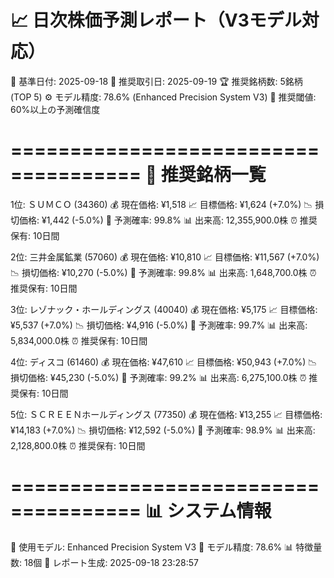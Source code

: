 📈 日次株価予測レポート（V3モデル対応）
=====================================

📅 基準日付: 2025-09-18
📅 推奨取引日: 2025-09-19
🏆 推奨銘柄数: 5銘柄 (TOP 5)
⚙️ モデル精度: 78.6% (Enhanced Precision System V3)
🎯 推奨閾値: 60%以上の予測確信度

=====================================
🎯 推奨銘柄一覧
=====================================

1位: ＳＵＭＣＯ (34360)
  💰 現在価格: ¥1,518
  📈 目標価格: ¥1,624 (+7.0%)
  📉 損切価格: ¥1,442 (-5.0%)
  🎯 予測確率: 99.8%
  📊 出来高: 12,355,900.0株
  ⏰ 推奨保有: 10日間

2位: 三井金属鉱業 (57060)
  💰 現在価格: ¥10,810
  📈 目標価格: ¥11,567 (+7.0%)
  📉 損切価格: ¥10,270 (-5.0%)
  🎯 予測確率: 99.8%
  📊 出来高: 1,648,700.0株
  ⏰ 推奨保有: 10日間

3位: レゾナック・ホールディングス (40040)
  💰 現在価格: ¥5,175
  📈 目標価格: ¥5,537 (+7.0%)
  📉 損切価格: ¥4,916 (-5.0%)
  🎯 予測確率: 99.7%
  📊 出来高: 5,834,000.0株
  ⏰ 推奨保有: 10日間

4位: ディスコ (61460)
  💰 現在価格: ¥47,610
  📈 目標価格: ¥50,943 (+7.0%)
  📉 損切価格: ¥45,230 (-5.0%)
  🎯 予測確率: 99.2%
  📊 出来高: 6,275,100.0株
  ⏰ 推奨保有: 10日間

5位: ＳＣＲＥＥＮホールディングス (77350)
  💰 現在価格: ¥13,255
  📈 目標価格: ¥14,183 (+7.0%)
  📉 損切価格: ¥12,592 (-5.0%)
  🎯 予測確率: 98.9%
  📊 出来高: 2,128,800.0株
  ⏰ 推奨保有: 10日間

=====================================
📊 システム情報
=====================================
🤖 使用モデル: Enhanced Precision System V3
🎯 モデル精度: 78.6%
📊 特徴量数: 18個
📅 レポート生成: 2025-09-18 23:28:57

